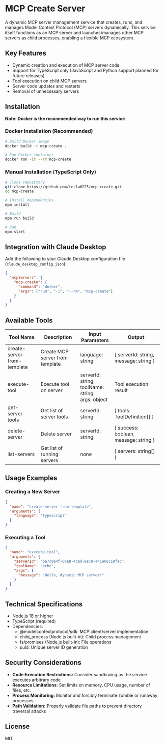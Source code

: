 # MCP Create Server

A dynamic MCP server management service that creates, runs, and manages Model Context Protocol (MCP) servers dynamically. This service itself functions as an MCP server and launches/manages other MCP servers as child processes, enabling a flexible MCP ecosystem.

## Key Features

- Dynamic creation and execution of MCP server code
- Support for TypeScript only (JavaScript and Python support planned for future releases)
- Tool execution on child MCP servers
- Server code updates and restarts
- Removal of unnecessary servers

## Installation

**Note: Docker is the recommended way to run this service**

### Docker Installation (Recommended)

```bash
# Build Docker image
docker build -t mcp-create .

# Run Docker container
docker run -it --rm mcp-create
```

### Manual Installation (TypeScript Only)

```bash
# Clone repository
git clone https://github.com/tesla0225/mcp-create.git
cd mcp-create

# Install dependencies
npm install

# Build
npm run build

# Run
npm start
```

## Integration with Claude Desktop

Add the following to your Claude Desktop configuration file (`claude_desktop_config.json`):

```json
{
  "mcpServers": {
    "mcp-create": {
      "command": "docker",
      "args": ["run", "-i", "--rm", "mcp-create"]
    }
  }
}
```

## Available Tools

| Tool Name | Description | Input Parameters | Output |
|-----------|-------------|-----------------|--------|
| create-server-from-template | Create MCP server from template | language: string | { serverId: string, message: string } |
| execute-tool | Execute tool on server | serverId: string<br>toolName: string<br>args: object | Tool execution result |
| get-server-tools | Get list of server tools | serverId: string | { tools: ToolDefinition[] } |
| delete-server | Delete server | serverId: string | { success: boolean, message: string } |
| list-servers | Get list of running servers | none | { servers: string[] } |

## Usage Examples

### Creating a New Server

```json
{
  "name": "create-server-from-template",
  "arguments": {
    "language": "typescript"
  }
}
```

### Executing a Tool

```json
{
  "name": "execute-tool",
  "arguments": {
    "serverId": "ba7c9a4f-6ba8-4cad-8ec8-a41a08c19fac",
    "toolName": "echo",
    "args": {
      "message": "Hello, dynamic MCP server!"
    }
  }
}
```

## Technical Specifications

- Node.js 18 or higher
- TypeScript (required)
- Dependencies:
  - @modelcontextprotocol/sdk: MCP client/server implementation
  - child_process (Node.js built-in): Child process management
  - fs/promises (Node.js built-in): File operations
  - uuid: Unique server ID generation

## Security Considerations

- **Code Execution Restrictions:** Consider sandboxing as the service executes arbitrary code
- **Resource Limitations:** Set limits on memory, CPU usage, number of files, etc.
- **Process Monitoring:** Monitor and forcibly terminate zombie or runaway processes
- **Path Validation:** Properly validate file paths to prevent directory traversal attacks

## License

MIT
